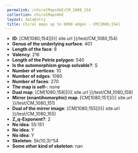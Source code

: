 ```yaml
--- 
 permalink: /chiralMaps6kE/CM_1080_154 
 collection: chiralMaps6kE
 layout: dataEntry
 title: Chiral maps up to 6000 edges - CM[1080;154]
---
```


- **ID**: [CM[1080;154]]({{ site.url }}/test/CM_1080_154)
- **Genus of the underlying surface**: 401
- **Length of the face**: 8
- **Valency**: 216
- **Length of the Petrie polygon**: 540
- **Is the automorphism group solvable?**: S
- **Number of vertices**: 10
- **Number of edges**: 1080
- **Number of faces**: 270
- **The map is self-**: none
- **Dual map**: [CM[1080;158]]({{ site.url }}/test/CM_1080_158)
- **Mirror (enantihomorphic) map**: [CM[1080;151]]({{ site.url }}/test/CM_1080_151)
- **Dual of the mirror image**: [CM[1080;155]]({{ site.url }}/test/CM_1080_155)
- **Z_q-Exponent?**: 2
- **No idea**:  55:151
- **No idea**: Y
- **No idea**: Y
- **Skeleton**: Sk(10;3)^54
- **Some other kind of skeleton**: nan
